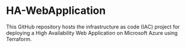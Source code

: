 # HA-WebApplication
This GitHub repository hosts the infrastructure as code (IAC) project for deploying a High Availability Web Application on Microsoft Azure using Terraform.
